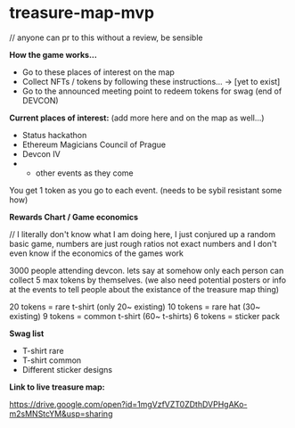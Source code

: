 # treasure-map-mvp

// anyone can pr to this without a review, be sensible

**How the game works...**

- Go to these places of interest on the map
- Collect NFTs / tokens by following these instructions... -> [yet to exist]
- Go to the announced meeting point to redeem tokens for swag (end of DEVCON)

**Current places of interest:** (add more here and on the map as well...)

- Status hackathon
- Ethereum Magicians Council of Prague
- Devcon IV
- + other events as they come

You get 1 token as you go to each event. (needs to be sybil resistant some how)

**Rewards Chart / Game economics**

// I literally don't know what I am doing here, I just conjured up a random basic game, numbers are just rough ratios not exact numbers and I don't even know if the economics of the games work

3000 people attending devcon. lets say at somehow only each person can collect 5 max tokens by themselves. (we also need potential posters or info at the events to tell people about the existance of the treasure map thing)

20 tokens = rare t-shirt (only 20~ existing)
10 tokens = rare hat (30~ existing)
9 tokens = common t-shirt (60~ t-shirts)
6 tokens = sticker pack

**Swag list**
- T-shirt rare
- T-shirt common
- Different sticker designs

**Link to live treasure map:** 

https://drive.google.com/open?id=1mgVzfVZT0ZDthDVPHgAKo-m2sMNStcYM&usp=sharing
